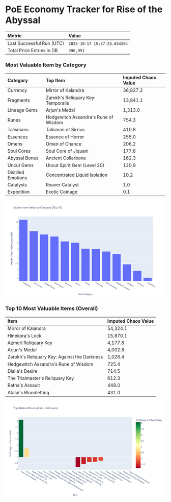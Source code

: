 # PoE Economy Tracker for Rise of the Abyssal

<!-- START_MAINTENANCE -->
| Metric | Value |
|:---|:---|
| Last Successful Run (UTC) | `2025-10-17 15:57:25.654304` |
| Total Price Entries in DB | `396,951` |

<!-- END_MAINTENANCE -->

<!-- START_DATAFRAME_DEBUG -->
<!-- END_DATAFRAME_DEBUG -->

<!-- START_CATEGORY_ANALYSIS -->
### Most Valuable Item by Category
| Category | Top Item | Imputed Chaos Value |
| :--- | :--- | :--- |
| Currency | Mirror of Kalandra | 36,827.2 |
| Fragments | Zarokh's Reliquary Key: Temporalis | 13,841.1 |
| Lineage Gems | Arjun's Medal | 1,313.0 |
| Runes | Hedgewitch Assandra's Rune of Wisdom | 754.3 |
| Talismans | Talisman of Sirrius | 410.8 |
| Essences | Essence of Horror | 255.0 |
| Omens | Omen of Chance | 206.2 |
| Soul Cores | Soul Core of Jiquani | 177.8 |
| Abyssal Bones | Ancient Collarbone | 162.3 |
| Uncut Gems | Uncut Spirit Gem (Level 20) | 120.9 |
| Distilled Emotions | Concentrated Liquid Isolation | 10.2 |
| Catalysts | Reaver Catalyst | 1.0 |
| Expedition | Exotic Coinage | 0.1 |


![Category Analysis Chart](charts/category_analysis.png)
<!-- END_ANALYSIS -->

<!-- START_ANALYSIS -->
### Top 10 Most Valuable Items (Overall)
| Item | Imputed Chaos Value |
| :--- | :--- |
| Mirror of Kalandra | 54,324.1 |
| Hinekora's Lock | 15,870.1 |
| Azmeri Reliquary Key | 4,177.8 |
| Arjun's Medal | 4,002.8 |
| Zarokh's Reliquary Key: Against the Darkness | 1,026.4 |
| Hedgewitch Assandra's Rune of Wisdom | 725.4 |
| Dialla's Desire | 714.5 |
| The Trialmaster's Reliquary Key | 612.3 |
| Ratha's Assault | 448.0 |
| Atalui's Bloodletting | 431.0 |


![Market Movers Chart](charts/market_movers.png)
<!-- END_ANALYSIS -->
